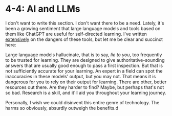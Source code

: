 # 4-4: AI and LLMs

I don't want to write this section. I don't want there to be a need. Lately, it's been a growing sentiment that large language models and tools based on them like ChatGPT are useful for self-directed learning. I've written [extensively](https://taggart-tech.com/ai-llms/) on the dangers of these tools, but let me be clear and succinct here:

Large language models hallucinate, that is to say, _lie to you_, too frequently to be trusted for learning. They are designed to give authoritative-sounding answers that are usually good enough to pass a first inspection. But that is not sufficiently accurate for your learning. An expert in a field can spot the inaccuracies in these models' output, but you may not. That means it is dangerous for you to rely on their output for learning. There are other, better resources out there. Are they harder to find? Maybe, but perhaps that's not so bad. Research is a skill, and it'll aid you throughout your learning journey.

Personally, I wish we could disinvent this entire genre of technology. The harms so obviously, absurdly outweigh the benefits.d